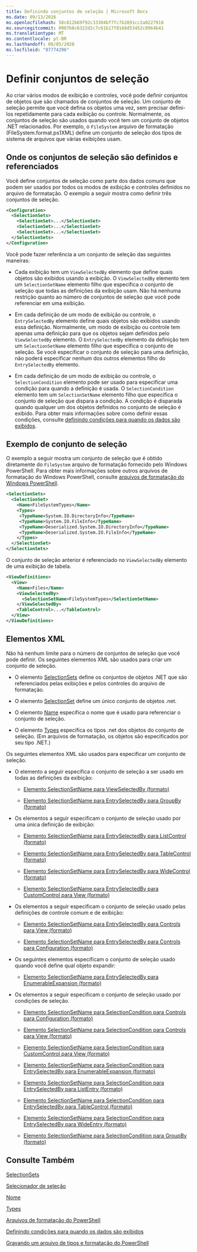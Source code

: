 ```yaml
---
title: Definindo conjuntos de seleção | Microsoft Docs
ms.date: 09/13/2016
ms.openlocfilehash: 58c812b69f92c33304bf7fc7b2891cc2a0227918
ms.sourcegitcommit: 0907b8c6322d2c7c61b17f8168d53452c8964b41
ms.translationtype: MT
ms.contentlocale: pt-BR
ms.lasthandoff: 08/05/2020
ms.locfileid: "87774296"
---
```

# <a name="defining-selection-sets"></a>Definir conjuntos de seleção

Ao criar vários modos de exibição e controles, você pode definir conjuntos de objetos que são chamados de conjuntos de seleção. Um conjunto de seleção permite que você defina os objetos uma vez, sem precisar defini-los repetidamente para cada exibição ou controle. Normalmente, os conjuntos de seleção são usados quando você tem um conjunto de objetos .NET relacionados. Por exemplo, o `FileSystem` arquivo de formatação (FileSystem.format.ps1XML) define um conjunto de seleção dos tipos de sistema de arquivos que várias exibições usam.

## <a name="where-selection-sets-are-defined-and-referenced"></a>Onde os conjuntos de seleção são definidos e referenciados

Você define conjuntos de seleção como parte dos dados comuns que podem ser usados por todos os modos de exibição e controles definidos no arquivo de formatação. O exemplo a seguir mostra como definir três conjuntos de seleção.

```xml
<Configuration>
  <SelectionSets>
    <SelectionSet>...</SelectionSet>
    <SelectionSet>...</SelectionSet>
    <SelectionSet>...</SelectionSet>
  </SelectionSets>
</Configuration>
```

Você pode fazer referência a um conjunto de seleção das seguintes maneiras:

- Cada exibição tem um `ViewSelectedBy` elemento que define quais objetos são exibidos usando a exibição. O `ViewSelectedBy` elemento tem um `SelectionSetName` elemento filho que especifica o conjunto de seleção que todas as definições da exibição usam. Não há nenhuma restrição quanto ao número de conjuntos de seleção que você pode referenciar em uma exibição.

- Em cada definição de um modo de exibição ou controle, o `EntrySelectedBy` elemento define quais objetos são exibidos usando essa definição. Normalmente, um modo de exibição ou controle tem apenas uma definição para que os objetos sejam definidos pelo `ViewSelectedBy` elemento. O `EntrySelectedBy` elemento da definição tem um `SelectionSetName` elemento filho que especifica o conjunto de seleção. Se você especificar o conjunto de seleção para uma definição, não poderá especificar nenhum dos outros elementos filho do `EntrySelectedBy` elemento.

- Em cada definição de um modo de exibição ou controle, o `SelectionCondition` elemento pode ser usado para especificar uma condição para quando a definição é usada. O `SelectionCondition` elemento tem um `SelectionSetName` elemento filho que especifica o conjunto de seleção que dispara a condição. A condição é disparada quando qualquer um dos objetos definidos no conjunto de seleção é exibido. Para obter mais informações sobre como definir essas condições, consulte [definindo condições para quando os dados são exibidos](./defining-conditions-for-displaying-data.md).

## <a name="selection-set-example"></a>Exemplo de conjunto de seleção

O exemplo a seguir mostra um conjunto de seleção que é obtido diretamente do `FileSystem` arquivo de formatação fornecido pelo Windows PowerShell. Para obter mais informações sobre outros arquivos de formatação do Windows PowerShell, consulte [arquivos de formatação do Windows PowerShell](./powershell-formatting-files.md).

```xml
<SelectionSets>
  <SelectionSet>
    <Name>FileSystemTypes</Name>
    <Types>
     <TypeName>System.IO.DirectoryInfo</TypeName>
     <TypeName>System.IO.FileInfo</TypeName>
     <TypeName>Deserialized.System.IO.DirectoryInfo</TypeName>
     <TypeName>Deserialized.System.IO.FileInfo</TypeName>
    </Types>
  </SelectionSet>
</SelectionSets>
```

O conjunto de seleção anterior é referenciado no `ViewSelectedBy` elemento de uma exibição de tabela.

```xml
<ViewDefinitions>
  <View>
    <Name>Files</Name>
    <ViewSelectedBy>
      <SelectionSetName>FileSystemTypes</SelectionSetName>
    </ViewSelectedBy>
    <TableControl>...</TableControl>
  </View>
</ViewDefinitions>

```

## <a name="xml-elements"></a>Elementos XML

 Não há nenhum limite para o número de conjuntos de seleção que você pode definir. Os seguintes elementos XML são usados para criar um conjunto de seleção.

- O elemento [SelectionSets](./selectionsets-element-format.md) define os conjuntos de objetos .NET que são referenciados pelas exibições e pelos controles do arquivo de formatação.

- O elemento [SelectionSet](./selectionset-element-format.md) define um único conjunto de objetos .net.

- O elemento [Name](./name-element-for-selectionset-format.md) especifica o nome que é usado para referenciar o conjunto de seleção.

- O elemento [Types](./types-element-for-selectionset-format.md) especifica os tipos .net dos objetos do conjunto de seleção. (Em arquivos de formatação, os objetos são especificados por seu tipo .NET.)

 Os seguintes elementos XML são usados para especificar um conjunto de seleção.

- O elemento a seguir especifica o conjunto de seleção a ser usado em todas as definições da exibição:

  - [Elemento SelectionSetName para ViewSelectedBy (formato)](./selectionsetname-element-for-viewselectedby-format.md)

  - [Elemento SelectionSetName para EntrySelectedBy para GroupBy (formato)](./selectionsetname-element-for-entryselectedby-for-groupby-format.md)

- Os elementos a seguir especificam o conjunto de seleção usado por uma única definição de exibição:

  - [Elemento SelectionSetName para EntrySelectedBy para ListControl (formato)](./selectionsetname-element-for-entryselectedby-for-listcontrol-format.md)

  - [Elemento SelectionSetName para EntrySelectedBy para TableControl (formato)](./selectionsetname-element-for-entryselectedby-for-tablecontrol-format.md)

  - [Elemento SelectionSetName para EntrySelectedBy para WideControl (formato)](./selectionsetname-element-for-entryselectedby-for-widecontrol-format.md)

  - [Elemento SelectionSetName para EntrySelectedBy para CustomControl para View (formato)](./selectionsetname-element-for-entryselectedby-for-customcontrol-for-view-format.md)

- Os elementos a seguir especificam o conjunto de seleção usado pelas definições de controle comum e de exibição:

  - [Elemento SelectionSetName para EntrySelectedBy para Controls para View (formato)](./selectionsetname-element-for-entryselectedby-for-controls-for-view-format.md)

  - [Elemento SelectionSetName para EntrySelectedBy para Controls para Configuration (formato)](./selectionsetname-element-for-entryselectedby-for-controls-for-configuration-format.md)

- Os seguintes elementos especificam o conjunto de seleção usado quando você define qual objeto expandir:

  - [Elemento SelectionSetName para EntrySelectedBy para EnumerableExpansion (formato)](./selectionsetname-element-for-entryselectedby-for-enumerableexpansion-format.md)

- Os elementos a seguir especificam o conjunto de seleção usado por condições de seleção.

  - [Elemento SelectionSetName para SelectionCondition para Controls para Configuration (formato)](./selectionsetname-element-for-selectioncondition-for-controls-for-configuration-format.md)

  - [Elemento SelectionSetName para SelectionCondition para Controls para View (formato)](./selectionsetname-element-for-selectioncondition-for-controls-for-view-format.md)

  - [Elemento SelectionSetName para SelectionCondition para CustomControl para View (formato)](./selectionsetname-element-for-selectioncondition-for-customcontrol-for-view-format.md)

  - [Elemento SelectionSetName para SelectionCondition para EntrySelectedBy para EnumerableExpansion (formato)](./selectionsetname-element-for-selectioncondition-for-entryselectedby-for-enumerableexpansion-format.md)

  - [Elemento SelectionSetName para SelectionCondition para EntrySelectedBy para ListEntry (formato)](./selectionsetname-element-for-selectioncondition-for-entryselectedby-for-listentry-format.md)

  - [Elemento SelectionSetName para SelectionCondition para EntrySelectedBy para TableControl (formato)](./selectionsetname-element-for-selectioncondition-for-entryselectedby-for-tablecontrol-format.md)

  - [Elemento SelectionSetName para SelectionCondition para EntrySelectedBy para WideEntry (formato)](./selectionsetname-element-for-selectioncondition-for-entryselectedby-for-wideentry-format.md)

  - [Elemento SelectionSetName para SelectionCondition para GroupBy (formato)](./selectionsetname-element-for-selectioncondition-for-groupby-format.md)

## <a name="see-also"></a>Consulte Também

[SelectionSets](./selectionsets-element-format.md)

[Selecionador de seleção](./selectionset-element-format.md)

[Nome](./name-element-for-selectionset-format.md)

[Types](./types-element-for-selectionset-format.md)

[Arquivos de formatação do PowerShell](./powershell-formatting-files.md)

[Definindo condições para quando os dados são exibidos](./defining-conditions-for-displaying-data.md)

[Gravando um arquivo de tipos e formatação do PowerShell](./writing-a-powershell-formatting-file.md)

